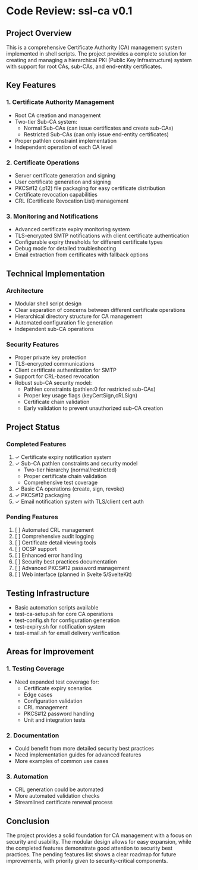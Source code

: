 # Code Review: ssl-ca v0.1

## Project Overview
This is a comprehensive Certificate Authority (CA) management system implemented in shell scripts. The project provides a complete solution for creating and managing a hierarchical PKI (Public Key Infrastructure) system with support for root CAs, sub-CAs, and end-entity certificates.

## Key Features

### 1. Certificate Authority Management
- Root CA creation and management
- Two-tier Sub-CA system:
  - Normal Sub-CAs (can issue certificates and create sub-CAs)
  - Restricted Sub-CAs (can only issue end-entity certificates)
- Proper pathlen constraint implementation
- Independent operation of each CA level

### 2. Certificate Operations
- Server certificate generation and signing
- User certificate generation and signing
- PKCS#12 (.p12) file packaging for easy certificate distribution
- Certificate revocation capabilities
- CRL (Certificate Revocation List) management

### 3. Monitoring and Notifications
- Advanced certificate expiry monitoring system
- TLS-encrypted SMTP notifications with client certificate authentication
- Configurable expiry thresholds for different certificate types
- Debug mode for detailed troubleshooting
- Email extraction from certificates with fallback options

## Technical Implementation

### Architecture
- Modular shell script design
- Clear separation of concerns between different certificate operations
- Hierarchical directory structure for CA management
- Automated configuration file generation
- Independent sub-CA operations

### Security Features
- Proper private key protection
- TLS-encrypted communications
- Client certificate authentication for SMTP
- Support for CRL-based revocation
- Robust sub-CA security model:
  - Pathlen constraints (pathlen:0 for restricted sub-CAs)
  - Proper key usage flags (keyCertSign,cRLSign)
  - Certificate chain validation
  - Early validation to prevent unauthorized sub-CA creation

## Project Status

### Completed Features
1. ✓ Certificate expiry notification system
2. ✓ Sub-CA pathlen constraints and security model
   - Two-tier hierarchy (normal/restricted)
   - Proper certificate chain validation
   - Comprehensive test coverage
3. ✓ Basic CA operations (create, sign, revoke)
4. ✓ PKCS#12 packaging
5. ✓ Email notification system with TLS/client cert auth

### Pending Features
1. [ ] Automated CRL management
2. [ ] Comprehensive audit logging
3. [ ] Certificate detail viewing tools
4. [ ] OCSP support
5. [ ] Enhanced error handling
6. [ ] Security best practices documentation
7. [ ] Advanced PKCS#12 password management
8. [ ] Web interface (planned in Svelte 5/SvelteKit)

## Testing Infrastructure
- Basic automation scripts available
- test-ca-setup.sh for core CA operations
- test-config.sh for configuration generation
- test-expiry.sh for notification system
- test-email.sh for email delivery verification

## Areas for Improvement

### 1. Testing Coverage
- Need expanded test coverage for:
  - Certificate expiry scenarios
  - Edge cases
  - Configuration validation
  - CRL management
  - PKCS#12 password handling
  - Unit and integration tests

### 2. Documentation
- Could benefit from more detailed security best practices
- Need implementation guides for advanced features
- More examples of common use cases

### 3. Automation
- CRL generation could be automated
- More automated validation checks
- Streamlined certificate renewal process

## Conclusion
The project provides a solid foundation for CA management with a focus on security and usability. The modular design allows for easy expansion, while the completed features demonstrate good attention to security best practices. The pending features list shows a clear roadmap for future improvements, with priority given to security-critical components.
